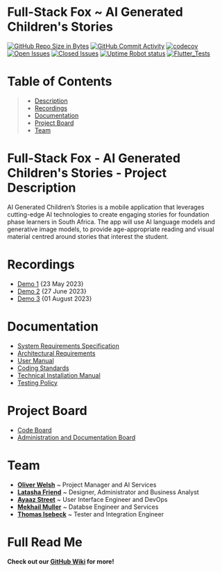# Full-Stack Fox ~ AI Generated Children's Stories

[![GitHub Repo Size in Bytes](https://img.shields.io/github/languages/code-size/COS301-SE-2023/AI-Generated-Children-s-Stories)](https://github.com/COS301-SE-2023/AI-Generated-Children-s-Stories)
[![GitHub Commit Activity](https://img.shields.io/github/commit-activity/w/COS301-SE-2023/AI-Generated-Children-s-Stories)](https://github.com/COS301-SE-2023/AI-Generated-Children-s-Stories)
[![codecov](https://codecov.io/gh/COS301-SE-2023/AI-Generated-Children-s-Stories/branch/main/graph/badge.svg?token=7TANM1PRKY)](https://codecov.io/gh/COS301-SE-2023/AI-Generated-Children-s-Stories)
[![Open Issues](https://img.shields.io/github/issues/COS301-SE-2023/AI-Generated-Children-s-Stories.svg?style=flat-square)](https://github.com/COS301-SE-2023//AI-Generated-Children-s-Stories/issues)
[![Closed Issues](https://img.shields.io/github/issues-closed/COS301-SE-2023/AI-Generated-Children-s-Stories.svg?style=flat-square)](https://github.com/COS301-SE-2023//AI-Generated-Children-s-Stories/issues?q=is%3Aissue+is%3Aclosed)
[![Uptime Robot status](https://img.shields.io/uptimerobot/status/m795478297-5e8c748360970de87346e1ed.svg)](https://stats.uptimerobot.com/jjVg0clGDD)
[![Flutter_Tests](https://github.com/COS301-SE-2023/AI-Generated-Children-s-Stories/actions/workflows/main.yml/badge.svg)](https://github.com/COS301-SE-2023/AI-Generated-Children-s-Stories/actions/workflows/main.yml)


# Table of Contents
>
> -  [Description](https://github.com/COS301-SE-2023/AI-Generated-Children-s-Stories#full-stack-fox---ai-generated-childrens-stories---project-description)
> -  [Recordings](https://github.com/COS301-SE-2023/AI-Generated-Children-s-Stories#recordings)
> -  [Documentation](https://github.com/COS301-SE-2023/AI-Generated-Children-s-Stories#documentation)
> -  [Project Board](https://github.com/COS301-SE-2023/AI-Generated-Children-s-Stories#project-board)
> -  [Team](https://github.com/COS301-SE-2023/AI-Generated-Children-s-Stories#team)

# Full-Stack Fox - AI Generated Children's Stories - Project Description

AI Generated Children’s Stories is a mobile application that leverages cutting-edge AI technologies to create engaging stories for foundation phase learners in South Africa. The app will use AI language models and generative image models, to provide age-appropriate reading and visual material centred around stories that interest the student.

# Recordings
- [Demo 1](https://drive.google.com/drive/folders/1TppdV1y2zasnbSg2VPJK5W_CHI8vJmei?usp=share_link) {23 May 2023}
- [Demo 2](https://drive.google.com/file/d/1JeRRbCC1XCDNSr-4QH8g7GUTyxF_8rj8/view?usp=sharing) {27 June 2023}
- [Demo 3](https://drive.google.com/drive/folders/1V_oWcrI_krooHCeHo9X-EYzDNvku8ju5?usp=sharing) {01 August 2023}

# Documentation
- [System Requirements Specification](https://drive.google.com/file/d/1BcMoKytuD5j95lCxkVF_Z1PIgEmwF7Uz/view?usp=drive_link)
- [Architectural Requirements](https://drive.google.com/file/d/11FGWgkBERu-sCWlR05ctjUXsostlOuGZ/view?usp=sharing)
- [User Manual](https://drive.google.com/file/d/1AvWpJBUiKM9IrK5EMko2A7Q6IKJb1orP/view?usp=drive_link)
- [Coding Standards](https://drive.google.com/file/d/1lxASkp7_slnptIFbi7Ir-C5KxIQUDD5D/view?usp=drive_link)
- [Technical Installation Manual](https://drive.google.com/file/d/1Zx5pzX2fDGjAhmKxmkEyl8NHfwOFpM2K/view?usp=drive_link)
- [Testing Policy](https://drive.google.com/file/d/1xdTqp5y72RnoLj6BA2-wCZpdR5c1_Ee7/view?usp=drive_link)

    
# Project Board
- [Code Board](https://github.com/orgs/COS301-SE-2023/projects/22/views/1)
- [Administration and Documentation Board](https://github.com/orgs/COS301-SE-2023/projects/23)

# Team 
- [**Oliver Welsh**](https://github.com/COS301-SE-2023/AI-Generated-Children-s-Stories/wiki/Team-~Full-Stack-Fox#oliver-welsh) ~ Project Manager and AI Services
- [**Latasha Friend**](https://github.com/COS301-SE-2023/AI-Generated-Children-s-Stories/wiki/Team-~Full-Stack-Fox#Latasha-Friend) ~ Designer, Administrator and Business Analyst
- [**Ayaaz Street**](https://github.com/COS301-SE-2023/AI-Generated-Children-s-Stories/wiki/Team-~Full-Stack-Fox#ayaaz-street) ~ User Interface Engineer and DevOps
- [**Mekhail Muller**](https://github.com/COS301-SE-2023/AI-Generated-Children-s-Stories/wiki/Team-~Full-Stack-Fox#Mekhail-Muller) ~ Databse Engineer and Services
- [**Thomas Isebeck**](https://github.com/COS301-SE-2023/AI-Generated-Children-s-Stories/wiki/Team-~Full-Stack-Fox#Thomas-Isebeck) ~ Tester and Integration Engineer


# Full Read Me
  **Check out our [GitHub Wiki](https://github.com/COS301-SE-2023/AI-Generated-Children-s-Stories/wiki) for more!**
